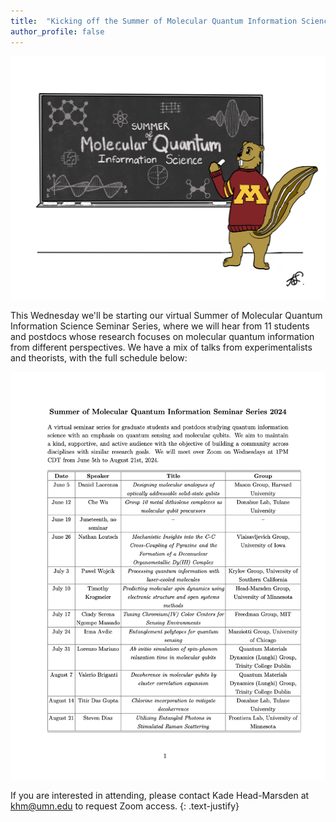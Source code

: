 ```yaml
---
title:  "Kicking off the Summer of Molecular Quantum Information Science Seminar Series!"
author_profile: false
---
```


 <img src="/assets/images/summer-seminars-2024.jpeg" alt="">
 
This Wednesday we'll be starting our virtual Summer of Molecular Quantum Information Science Seminar Series, where we will hear from 11 students and postdocs whose research focuses on molecular quantum information from different perspectives. We have a mix of talks from experimentalists and theorists, with the full schedule below: 

 <img src="/assets/images/Summer_seminar_series.png" alt="">
 
If you are interested in attending, please contact Kade Head-Marsden at  <a href = "mailto: khm@umn.edu">khm@umn.edu</a> to request Zoom access. 
{: .text-justify}
